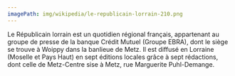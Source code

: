 ```yaml
---
imagePath: img/wikipedia/le-republicain-lorrain-210.png
---
```


Le Républicain lorrain est un quotidien régional français, appartenant au groupe de presse de la banque Crédit Mutuel (Groupe EBRA), dont le siège se trouve à Woippy dans la banlieue de Metz. Il est diffusé en Lorraine (Moselle et Pays Haut) en sept éditions locales grâce à sept rédactions, dont celle de Metz-Centre sise à Metz, rue Marguerite Puhl-Demange.
